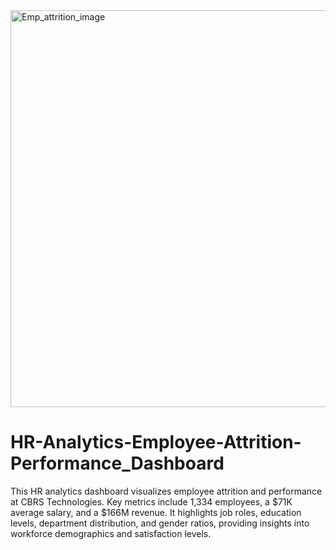<img width="635" alt="Emp_attrition_image" src="https://github.com/user-attachments/assets/1d8170d1-0445-4258-8007-75243e39319b" />






# HR-Analytics-Employee-Attrition-Performance_Dashboard
This HR analytics dashboard visualizes employee attrition and performance at CBRS Technologies. Key metrics include 1,334 employees, a $71K average salary, and a $166M revenue. It highlights job roles, education levels, department distribution, and gender ratios, providing insights into workforce demographics and satisfaction levels.
